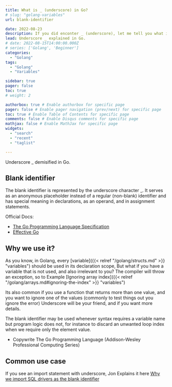 ```yaml
---
title: What is _ (underscore) in Go?
# slug: "golang-variables"
url: blank-identifier

date: 2022-08-23
description: If you did enconter _ (underscore), let me tell you what is it
lead: Underscore _ explained in Go.
# date: 2022-08-15T14:00:00.000Z
# series: ['Golang', 'Beginner']
categories:
  - "Golang"
tags:
  - "Golang"
  - "Variables"

sidebar: true
pager: false
toc: true
# weight: 2

authorbox: true # Enable authorbox for specific page
pager: false # Enable pager navigation (prev/next) for specific page
toc: true # Enable Table of Contents for specific page
comments: false # Enable Disqus comments for specific page
mathjax: false # Enable MathJax for specific page
widgets:
  - "search"
  - "recent"
  - "taglist"

---
```



Underscore _ demisified in Go.

<!--more-->

## Blank identifier

The blank identifier is represented by the underscore character _. It serves as an anonymous placeholder instead of a regular (non-blank) identifier and has special meaning in declarations, as an operand, and in assignment statements.

Official Docs:
- [The Go Programming Language Specification](https://go.dev/ref/spec#Blank_identifier)
- [Effective Go](https://go.dev/doc/effective_go#blank)

## Why we use it?

As you know, in Golang, every [variable]({{< relref "/golang/structs.md" >}} "variables") should be used in its declaration scope, But what if you have a variable that is not used, and also irrelevant to you? The compiler will throw an exception, so to
Example
[Ignoring array index]({{< relref "/golang/arrays.md#ignoring-the-index" >}} "variables")

Its also common if you use a function that returns more than one value, and you want to ignore one of the values (commonly to test things out you ignore the error)
Underscore will be your friend, and if you want more details.

The blank identifier may be used whenever syntax requires a variable name but program logic does not, for instance to discard an unwanted loop index when we require only the element value.
- Copywrite The Go Programming Language (Addison-Wesley Professional Computing Series)

## Common use case

If you see an import statement with underscore, Jon Explains it here [Why we import SQL drivers as the blank identifier](https://www.calhoun.io/why-we-import-sql-drivers-with-the-blank-identifier/)
